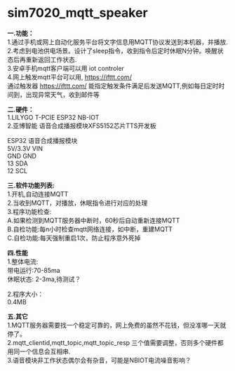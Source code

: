 # sim7020_mqtt_speaker

<b>一.功能：</b> <br>
    1.通过手机或网上自动化服务平台将文字信息用MQTT协议发送到本机器，并播放.<br>
    2.考虑到电池供电场景。设计了sleep指令，收到指令后定时休眠N分钟。唤醒状态后再重新返回工作状态.<br>
    3.安卓手机mqtt客户端可以用 iot controler<br>
    4.网上触发mqtt平台可以用, https://ifttt.com/ <br>
      通过触发器 https://ifttt.com/ 能指定触发条件满足后发送MQTT,例如每日定时时间到，出现异常天气，收到邮件等<br>

 <b>二.硬件：</b><br>
  1.LILYGO T-PCIE ESP32 NB-IOT<br>
  2.亚博智能 语音合成播报模块XFS5152芯片TTS开发板<br>

ESP32 语音合成播报模块<br>
5V/3.3V    VIN<br>
GND        GND<br>
13         SDA<br>
12         SCL  <br>

 <b>三.软件功能列表:</b><br>
  1.开机,自动连接MQTT<br>
  2.当收到MQTT，对播放，休眠指令进行对应的处理<br>
  3.程序功能检查:<br>
    A.如果检测到MQTT服务器中断时，60秒后自动重新连接MQTT<br>
    B.自检功能:每n小时检查mqtt网络连接，如中断，重建MQTT<br>
    C.自检功能:每天强制重启1次，防止程序意外死掉<br>

 <b>四.性能</b><br>
  1.整体电流:<br>
    带电运行:70-85ma<br>
    休眠状态: 2-3ma,待测试？ <br>

  2.程序大小：<br>
    0.4MB<br>

 <b>五.其它</b><br>
  1.MQTT服务器需要找一个稳定可靠的，网上免费的虽然不花钱，但没准哪一天就停了。<br>
  2.mqtt_clientid,mqtt_topic,mqtt_topic_resp 三个值需要调整，否则多个硬件都用同一个信息会互相串.<br>
  3.语音模块非工作状态偶尔会有杂音，可能是NBIOT电流噪音影响？<br>
  
